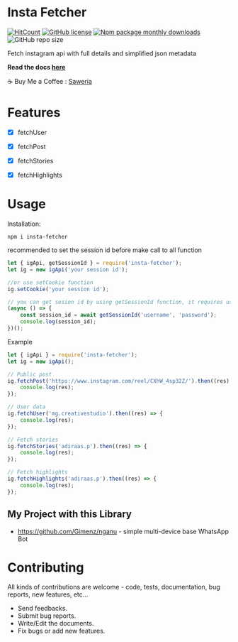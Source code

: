 # Insta Fetcher

[![HitCount](http://hits.dwyl.com/Gimenz/insta-fetcher.svg)](http://hits.dwyl.com/Gimenz/insta-fetcher) [![GitHub license](https://img.shields.io/github/license/Gimenz/insta-fetcher)](https://github.com/Gimenz/insta-fetcher/blob/master/LICENSE) [![Npm package monthly downloads](https://badgen.net/npm/dm/insta-fetcher)](https://npmjs.com/package/insta-fetcher) ![GitHub repo size](https://img.shields.io/github/repo-size/Gimenz/insta-fetcher?style=flat)

Fetch instagram api with full details and simplified json metadata

**Read the docs [here](https://adiwajshing.github.io/Baileys)**

☕ Buy Me a Coffee : [Saweria](https://saweria.co/masgimenz 'Saweria')

# Features

- [x] fetchUser

- [x] fetchPost

- [x] fetchStories

- [x] fetchHighlights


# Usage

Installation:

```
npm i insta-fetcher
```

recommended to set the session id before make call to all function

```js
let { igApi, getSessionId } = require('insta-fetcher');
let ig = new igApi('your session id');

//or use setCookie function
ig.setCookie('your session id');

// you can get sesion id by using getSessionId function, it requires username & password
(async () => {
    const session_id = await getSessionId('username', 'password');
    console.log(session_id);
})();
```

Example

```js
let { igApi } = require('insta-fetcher');
let ig = new igApi();

// Public post
ig.fetchPost('https://www.instagram.com/reel/CXhW_4sp32Z/').then((res) => {
	console.log(res);
});

// User data
ig.fetchUser('mg.creativestudio').then((res) => {
	console.log(res);
});

// Fetch stories
ig.fetchStories('adiraas.p').then((res) => {
	console.log(res);
});

// Fetch highlights
ig.fetchHighlights('adiraas.p').then((res) => {
	console.log(res);
});
```

## My Project with this Library

- https://github.com/Gimenz/nganu - simple multi-device base WhatsApp Bot 

# Contributing

All kinds of contributions are welcome - code, tests, documentation, bug reports, new features, etc...

- Send feedbacks.
- Submit bug reports.
- Write/Edit the documents.
- Fix bugs or add new features.
